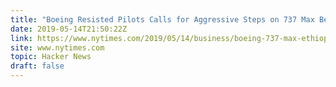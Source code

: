```yaml
---
title: "Boeing Resisted Pilots Calls for Aggressive Steps on 737 Max Before Latest Crash"
date: 2019-05-14T21:50:22Z
link: https://www.nytimes.com/2019/05/14/business/boeing-737-max-ethiopian-plane-crash.html?utm_medium=RSS&utm_source=hune
site: www.nytimes.com
topic: Hacker News
draft: false
---
```

